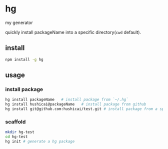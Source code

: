# hg

my generator

quickly install packageName into a specific directory(`cwd` default).

## install

```bash
npm install -g hg
```

## usage

### install package

```bash
hg install packageName   # install package from `~/.hg`
hg install hushicai@packageName   # install package from github
hg install git@github.com:hushicai/test.git # install package from a specific git url
```

### scaffold

```bash
mkdir hg-test
cd hg-test
hg init # generate a hg package
```